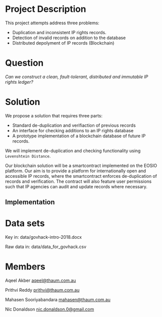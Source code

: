 # Project Description
This project attempts address three problems:
- Duplication and inconsistent IP rights records.
- Detection of invalid records on addition to the database
- Distributed depolyment of IP records (Blockchain)

# Question
_*Can we construct a clean, fault-tolerant, distributed and immutable IP rights ledger?*_

# Solution
We propose a solution that requires three parts:
- Standard de-duplication and verifiaction of previous records
- An interface for checking additions to an IP rights database
- A prototype implementation of a blockchain database of future IP records.

We will implement de-duplication and checking functionality using ```Levenshtein Distance```. 

Our blockchain solution will be a smartcontract implemented on the EOSIO platform. 
Our aim is to provide a platform for internationally open and accessible IP records, 
where the smartcontract enforces de-duplication of records and verification. The contract will
also feature user permissions such that IP agencies can audit and update records where necessary.

## Implementation 

# Data sets

Key in: data/govhack-intro-2018.docx

Raw data in: data/data_for_govhack.csv

# Members

Aqeel Akber <aqeel@thaum.com.au>

Prithvi Reddy <prithvi@thaum.com.au>

Mahasen Sooriyabandara <mahasen@thaum.com.au>

Nic Donaldson <nic.donaldson.0@gmail.com>
